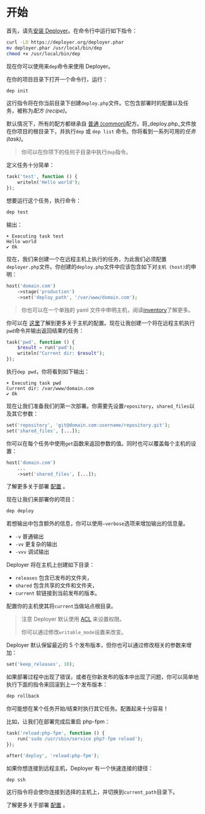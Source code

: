 # 开始

首先，请先[安装 Deployer](installation.md)。在命令行中运行如下指令：

```sh
curl -LO https://deployer.org/deployer.phar
mv deployer.phar /usr/local/bin/dep
chmod +x /usr/local/bin/dep
```

现在你可以使用来`dep`命令来使用 Deployer。

在你的项目目录下打开一个命令行，运行：

```sh
dep init
```

这行指令将在你当前目录下创建`deploy.php`文件。它包含部署时的配置以及任务，被称为*配方 (recipe)*。

默认情况下，所有的配方都继承自 [普通 (common)](https://github.com/deployphp/deployer/blob/master/recipe/common.php)配方。将_deploy.php_文件放在你项目的根目录下，并执行`dep` 或 `dep list` 命令。你将看到一系列可用的*任务 (task)*。

> 你可以在你项下的任何子目录中执行`dep`指令。

定义任务十分简单：

```php
task('test', function () {
    writeln('Hello world');
});
```

想要运行这个任务，执行命令：

```sh
dep test
```

输出：

```text
➤ Executing task test
Hello world
✔ Ok
```

现在，我们来创建一个在远程主机上执行的任务，为此我们必须配置`deployer.php`文件。你创建的`deploy.php`文件中应该包含如下对`主机 (host)`的申明：

```php
host('domain.com')
    ->stage('production')    
    ->set('deploy_path', '/var/www/domain.com');
```

> 你也可以在一个单独的 yaml 文件中申明主机，阅读[inventory](hosts.md#inventory-file)了解更多。

你可以在 [这里](hosts.md)了解到更多关于主机的配置。现在让我创建一个将在远程主机执行`pwd`命令并输出返回结果的任务：

```php
task('pwd', function () {
    $result = run('pwd');
    writeln("Current dir: $result");
});
```

执行`dep pwd`，你将看到如下输出：

```text
➤ Executing task pwd
Current dir: /var/www/domain.com
✔ Ok
```

现在让我们准备我们的第一次部署。你需要先设置`repository`，`shared_files`以及其它参数：

```php
set('repository', 'git@domain.com:username/repository.git');
set('shared_files', [...]);
```

你可以在每个任务中使用`get`函数来返回参数的值。同时也可以覆盖每个主机的设置：

```php
host('domain.com')
    ...
    ->set('shared_files', [...]);
```

了解更多关于部署 [配置](configuration.md) 。

现在让我们来部署你的项目：

```sh
dep deploy
```

若想输出中包含额外的信息，你可以使用`—verbose`选项来增加输出的信息量。

* `-v`  普通输出
* `-vv`  更复杂的输出
* `-vvv`  调试输出

Deployer 将在主机上创建如下目录：

* `releases`  包含已发布的文件夹，
* `shared` 包含共享的文件和文件夹，
* `current` 软链接到当前发布的版本。

配置你的主机使其将`current`当做站点根目录。

> 注意 Deployer 默认使用 [ACL](https://en.wikipedia.org/wiki/Access_control_list) 来设置权限。
>
> 你可以通过修改`writable_mode`设置来改变。

Deployer 默认保留最近的 5 个发布版本，但你也可以通过修改相关的参数来增加：

```php
set('keep_releases', 10);
```

如果部署过程中出现了错误，或者在你新发布的版本中出现了问题，你可以简单地执行下面的指令来回滚到上一个发布版本：

```sh
dep rollback
```

你可能想在某个任务开始/结束时执行其它任务。配置起来十分容易！

比如，让我们在部署完成后重启 php-fpm：

```php
task('reload:php-fpm', function () {
    run('sudo /usr/sbin/service php7-fpm reload');
});

after('deploy', 'reload:php-fpm');
```

如果你想连接到远程主机，Deployer 有一个快速连接的捷径：

~~~sh
dep ssh
~~~

这行指令将会使你连接到选择的主机上，并切换到`current_path`目录下。

了解更多关于部署 [配置](configuration.md) 。